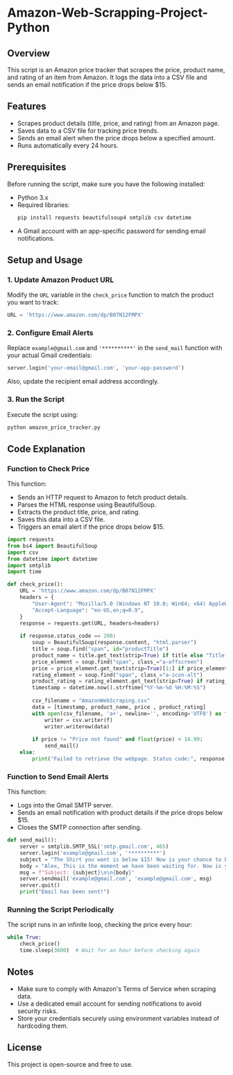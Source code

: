 # Amazon-Web-Scrapping-Project-Python

## Overview
This script is an Amazon price tracker that scrapes the price, product name, and rating of an item from Amazon. It logs the data into a CSV file and sends an email notification if the price drops below $15.

## Features
- Scrapes product details (title, price, and rating) from an Amazon page.
- Saves data to a CSV file for tracking price trends.
- Sends an email alert when the price drops below a specified amount.
- Runs automatically every 24 hours.

## Prerequisites
Before running the script, make sure you have the following installed:
- Python 3.x
- Required libraries:
  ```sh
  pip install requests beautifulsoup4 smtplib csv datetime
  ```
- A Gmail account with an app-specific password for sending email notifications.

## Setup and Usage

### 1. Update Amazon Product URL
Modify the `URL` variable in the `check_price` function to match the product you want to track:
```python
URL = 'https://www.amazon.com/dp/B07N12FMPX'
```

### 2. Configure Email Alerts
Replace `example@gmail.com` and `'**********'` in the `send_mail` function with your actual Gmail credentials:
```python
server.login('your-email@gmail.com', 'your-app-password')
```
Also, update the recipient email address accordingly.

### 3. Run the Script
Execute the script using:
```sh
python amazon_price_tracker.py
```

## Code Explanation

### Function to Check Price
This function:
- Sends an HTTP request to Amazon to fetch product details.
- Parses the HTML response using BeautifulSoup.
- Extracts the product title, price, and rating.
- Saves this data into a CSV file.
- Triggers an email alert if the price drops below $15.

```python
import requests
from bs4 import BeautifulSoup
import csv
from datetime import datetime
import smtplib
import time

def check_price():
    URL = 'https://www.amazon.com/dp/B07N12FMPX'
    headers = {
        "User-Agent": "Mozilla/5.0 (Windows NT 10.0; Win64; x64) AppleWebKit/537.36 (KHTML, like Gecko) Chrome/91.0.4472.124 Safari/537.36",
        "Accept-Language": "en-US,en;q=0.9",
    }
    response = requests.get(URL, headers=headers)
    
    if response.status_code == 200:
        soup = BeautifulSoup(response.content, "html.parser")
        title = soup.find("span", id="productTitle")
        product_name = title.get_text(strip=True) if title else "Title not found"
        price_element = soup.find("span", class_="a-offscreen")
        price = price_element.get_text(strip=True)[1:] if price_element else "Price not found"
        rating_element = soup.find("span", class_="a-icon-alt")
        product_rating = rating_element.get_text(strip=True) if rating_element else "Rating not found"
        timestamp = datetime.now().strftime("%Y-%m-%d %H:%M:%S")
        
        csv_filename = "AmazonWebScraping.csv"
        data = [timestamp, product_name, price , product_rating]
        with open(csv_filename, 'a+', newline='', encoding='UTF8') as f:
            writer = csv.writer(f)
            writer.writerow(data)
        
        if price != "Price not found" and float(price) < 14.99:
            send_mail()
    else:
        print("Failed to retrieve the webpage. Status code:", response.status_code)
```

### Function to Send Email Alerts
This function:
- Logs into the Gmail SMTP server.
- Sends an email notification with product details if the price drops below $15.
- Closes the SMTP connection after sending.

```python
def send_mail():
    server = smtplib.SMTP_SSL('smtp.gmail.com', 465)
    server.login('example@gmail.com', '**********')
    subject = "The Shirt you want is below $15! Now is your chance to buy!"
    body = "Alex, This is the moment we have been waiting for. Now is your chance to pick up the shirt of your dreams. Don't mess it up! Link here: https://www.amazon.com/Funny-Data-Systems-Business-Analyst/dp/B07FNW9FGJ"
    msg = f"Subject: {subject}\n\n{body}"
    server.sendmail('example@gmail.com', 'example@gmail.com', msg)
    server.quit()
    print("Email has been sent!")
```

### Running the Script Periodically
The script runs in an infinite loop, checking the price every hour:

```python
while True:
    check_price()
    time.sleep(3600)  # Wait for an hour before checking again
```

## Notes
- Make sure to comply with Amazon's Terms of Service when scraping data.
- Use a dedicated email account for sending notifications to avoid security risks.
- Store your credentials securely using environment variables instead of hardcoding them.

## License
This project is open-source and free to use.

